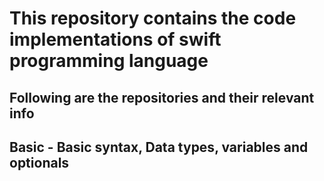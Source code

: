 # This repository contains the code implementations of swift programming language 
##  Following are the repositories and their relevant info 
## Basic - Basic syntax, Data types, variables and optionals
